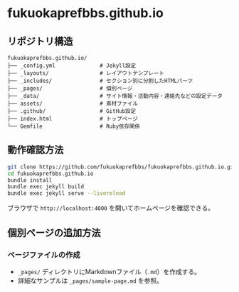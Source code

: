 # fukuokaprefbbs.github.io

## リポジトリ構造

```
fukuokaprefbbs.github.io/
├── _config.yml              # Jekyll設定
├── _layouts/                # レイアウトテンプレート
├── _includes/               # セクション別に分割したHTMLパーツ
├── _pages/                  # 個別ページ
├── _data/                   # サイト情報・活動内容・連絡先などの設定データ
├── assets/                  # 素材ファイル
├── .github/                 # GitHub設定
├── index.html               # トップページ
└── Gemfile                  # Ruby依存関係
```

## 動作確認方法

```bash
git clone https://github.com/fukuokaprefbbs/fukuokaprefbbs.github.io.git
cd fukuokaprefbbs.github.io
bundle install
bundle exec jekyll build
bundle exec jekyll serve --livereload
```

ブラウザで `http://localhost:4000` を開いてホームページを確認できる。

## 個別ページの追加方法

### ページファイルの作成
- `_pages/` ディレクトリにMarkdownファイル（`.md`）を作成する。
- 詳細なサンプルは `_pages/sample-page.md` を参照。


